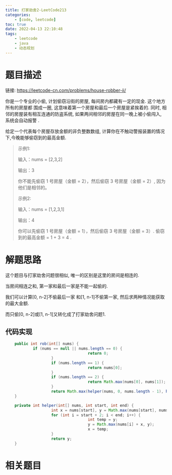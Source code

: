 ```yaml
---
title: 打家劫舍2-LeetCode213
categories: 
	- [code, leetcode]
toc: true
date: 2022-04-13 22:10:48
tags:
	- leetcode
	- java
	- 动态规划
---
```


# 题目描述

链接: https://leetcode-cn.com/problems/house-robber-ii/

你是一个专业的小偷, 计划偷窃沿街的房屋, 每间房内都藏有一定的现金. 这个地方所有的房屋都 围成一圈, 这意味着第一个房屋和最后一个房屋是紧挨着的. 同时, 相邻的房屋装有相互连通的防盗系统, 如果两间相邻的房屋在同一晚上被小偷闯入, 系统会自动报警 .

给定一个代表每个房屋存放金额的非负整数数组, 计算你在不触动警报装置的情况下,今晚能够偷窃到的最高金额.

> 示例1:
>
> 输入：nums = [2,3,2]
>
> 输出：3
>
> 你不能先偷窃 1 号房屋（金额 = 2），然后偷窃 3 号房屋（金额 = 2）, 因为他们是相邻的。
>
> 示例2:
>
>  输入：nums = [1,2,3,1]
>
> 输出：4
>
> 你可以先偷窃 1 号房屋（金额 = 1），然后偷窃 3 号房屋（金额 = 3）.    偷窃到的最高金额 = 1 + 3 = 4 .

<!--more-->

# 解题思路

这个题目与打家劫舍问题很相似, 唯一的区别是这里的房间是相连的.

当房间相连之和, 第一家和最后一家是不能一起偷的. 

我们可以计算[0, n-2]不偷最后一家 和[1, n-1]不偷第一家, 然后求两种情况能获取的最大金额.

而只偷[0, n-2]或[1, n-1]又转化成了打家劫舍问题1.

## 代码实现

```java
	public int rob(int[] nums) {
		    if (nums == null || nums.length == 0) {
							        return 0;
				    }
				    if (nums.length == 1) {
		    					    return nums[0];
				    }
		    		if (nums.length == 2) {
		    		    			return Math.max(nums[0], nums[1]);
				    }
		    		return Math.max(helper(nums, 0, nums.length - 1), helper(nums, 1, nums.length));
	}

	private int helper(int[] nums, int start, int end) {
				    int x = nums[start], y = Math.max(nums[start], nums[start + 1]);
		    		for (int i = start + 2; i < end; i++) {
		    		    			int temp = y;
		    		    			y = Math.max(nums[i] + x, y);
		    		    			x = temp;
		    		}
		    		return y;
	}
```

# 相关题目

